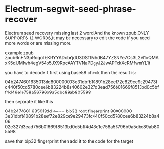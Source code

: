 # Electrum-segwit-seed-phrase-recover
Electrum seed recovery missing last 2 word And the known zpub.ONLY SUPPORTS 12 WORDS,It may be necessary to edit the code if you need more words or are missing more.

example zpub
zpub6nHN3pRoqoT6KRYYADcbYjdU3DS11MhdB47YZSNYe7Cs3L2M1oQMAxK5dUM1wh4egV54b5JX9RpcAAYTVNaPDgyJ2JwAPTxkXcRMfwmYL1t

you have to decode it first using base58 check then the result is:

04b2474601635013dd800000003e31dbfb10891b28eef72e829ce9e29473fc440f50cd5780cee6b83224b8a40602e327d3ead756b01669f8513bd0c5bff4d46e1e758a56796b9a5dbc89ab805598

then separate it like this

04b2474601
635013dd <==== bip32 root fingerprint 
80000000
3e31dbfb10891b28eef72e829ce9e29473fc440f50cd5780cee6b83224b8a406
02e327d3ead756b01669f8513bd0c5bff4d46e1e758a56796b9a5dbc89ab805598


save that bip32 fingerprint then add it to the code for the target
